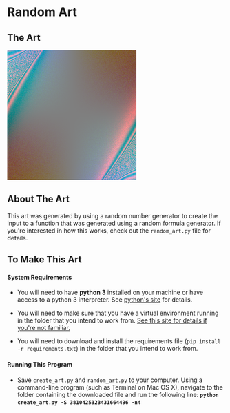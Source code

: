 # Random Art

## The Art
![](color-3810425323431664496-3.png)

## About The Art
This art was generated by using a random number generator to create the input to a function that was generated using a random formula generator. If you're interested in how this works, check out the `random_art.py` file for details.

## To Make This Art
#### System Requirements

* You will need to have **python&nbsp;3** installed on your machine or have access to a python&nbsp;3 interpreter. See [python's site](https://www.python.org/) for details.

* You will need to make sure that you have a virtual environment running in the folder that you intend to work from. [See this site for details if you're not familiar.](http://docs.python-guide.org/en/latest/dev/virtualenvs/)

* You will need to download and install the requirements file (`pip install -r requirements.txt`) in the folder that you intend to work from.

#### Running This Program
* Save `create_art.py` and `random_art.py` to your computer. Using a command-line program (such as Terminal on Mac&nbsp;OS&nbsp;X), navigate to the folder containing the downloaded file and run the following line: **`python create_art.py -S 3810425323431664496 -n4`**
